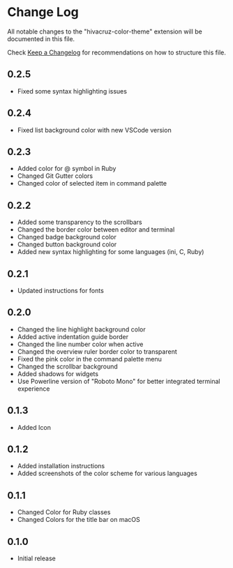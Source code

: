 # Change Log

All notable changes to the "hivacruz-color-theme" extension will be documented in this file.

Check [Keep a Changelog](http://keepachangelog.com/) for recommendations on how to structure this file.

## 0.2.5

- Fixed some syntax highlighting issues

## 0.2.4

- Fixed list background color with new VSCode version

## 0.2.3

- Added color for @ symbol in Ruby
- Changed Git Gutter colors
- Changed color of selected item in command palette

## 0.2.2

- Added some transparency to the scrollbars
- Changed the border color between editor and terminal
- Changed badge background color
- Changed button background color
- Added new syntax highlighting for some languages (ini, C, Ruby)

## 0.2.1

- Updated instructions for fonts

## 0.2.0

- Changed the line highlight background color
- Added active indentation guide border
- Changed the line number color when active
- Changed the overview ruler border color to transparent
- Fixed the pink color in the command palette menu
- Changed the scrollbar background
- Added shadows for widgets
- Use Powerline version of "Roboto Mono" for better integrated terminal experience

## 0.1.3

- Added Icon

## 0.1.2

- Added installation instructions
- Added screenshots of the color scheme for various languages

## 0.1.1

- Changed Color for Ruby classes
- Changed Colors for the title bar on macOS

## 0.1.0

- Initial release
